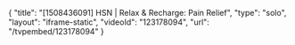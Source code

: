 {
    "title": "[1508436091] HSN | Relax & Recharge: Pain Relief",
    "type": "solo",
    "layout": "iframe-static",
    "videoId": "123178094",
    "url": "\/tvpembed\/123178094"
}